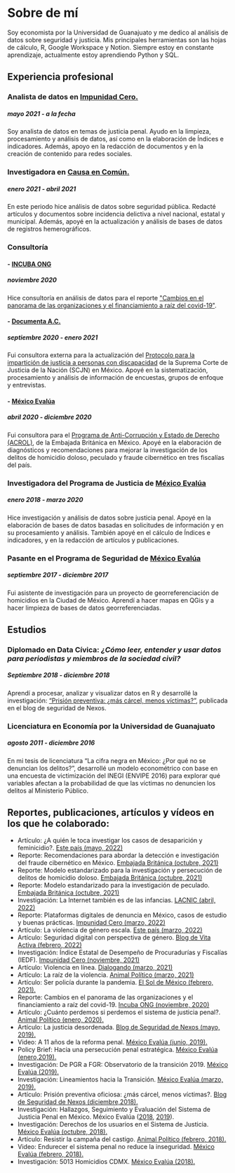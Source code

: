 # Sobre de mí
Soy economista por la Universidad de Guanajuato y me dedico al análisis de datos sobre seguridad y justicia. Mis principales herramientas son las hojas de cálculo, R, Google Workspace y Notion. Siempre estoy en constante aprendizaje, actualmente estoy aprendiendo Python y SQL.

## Experiencia profesional

### Analista de datos en [Impunidad Cero.](http://www.impunidadcero.org/quienesSomos.php?id=2&t=quienes-somos)
##### mayo 2021 - a la fecha
Soy analista de datos en temas de justicia penal. Ayudo en la limpieza, procesamiento y análisis de datos, así como en la elaboración de Índices e indicadores. Además, apoyo en la redacción de documentos y en la creación de contenido para redes sociales. 

### Investigadora en [Causa en Común.](http://causaencomun.org.mx/beta/)
##### enero 2021 - abril 2021
En este periodo hice análisis de datos sobre seguridad pública. Redacté artículos y documentos sobre incidencia delictiva a nivel nacional, estatal y municipal. Además, apoyé en la actualización y análisis de bases de datos de registros hemerográficos.

### Consultoría

#### - [INCUBA ONG](https://www.incuba.ong/)
##### noviembre 2020 
Hice consultoría en análisis de datos para el reporte ["Cambios en el panorama de las organizaciones y el financiamiento a raíz del covid-19"](https://www.incuba.ong/uploads/1/2/0/2/120208919/cambios_en_el_panorama_de_las_organizaciones_y_el_financiamiento_a_rai%CC%81z_del_covid-19.pdf). 

#### - [Documenta A.C.](https://www.documenta.org.mx/)
##### septiembre 2020 - enero 2021
Fui consultora externa para la actualización del [Protocolo para la impartición de justicia a personas con discapacidad](https://www.scjn.gob.mx/registro/formulario/protocolo-personas-discapacidad/confirmation?token=sbYxbWrbRxAIvLk7vMpaEjH_7VY-amdUoMOVA8qK1Ls) de la Suprema Corte de Justicia de la Nación (SCJN) en México. Apoyé en la sistematización, procesamiento y análisis de información de encuestas, grupos de enfoque y entrevistas. 

#### - [México Evalúa](https://www.mexicoevalua.org/fallas-origen-indice-confiabilidad-la-estadistica-criminal-icec/)
##### abril 2020 - diciembre 2020
Fui consultora para el [Programa de Anti-Corrupción y Estado de Derecho (ACROL)](https://www.gov.uk/government/news/495785.es-419), de la Embajada Británica en México. Apoyé en la elaboración de diagnósticos y recomendaciones para mejorar la investigación de los delitos de homicidio doloso, peculado y fraude cibernético en tres fiscalías del país. 

### Investigadora del Programa de Justicia de [México Evalúa](https://www.mexicoevalua.org/fallas-origen-indice-confiabilidad-la-estadistica-criminal-icec/)
##### enero 2018 - marzo 2020
Hice investigación y análisis de datos sobre justicia penal. Apoyé en la elaboración de bases de datos basadas en solicitudes de información y en su procesamiento y análisis. También apoyé en el cálculo de Índices e indicadores, y en la redacción de artículos y publicaciones. 

### Pasante en el Programa de Seguridad de [México Evalúa](https://www.mexicoevalua.org/fallas-origen-indice-confiabilidad-la-estadistica-criminal-icec/)
##### septiembre 2017 - diciembre 2017
Fui asistente de investigación para un proyecto de georreferenciación de homicidios en la Ciudad de México. Aprendí a hacer mapas en QGis y a hacer limpieza de bases de datos georreferenciadas. 

## Estudios

### Diplomado en Data Cívica: *¿Cómo leer, entender y usar datos para periodistas y miembros de la sociedad civil?*
##### Septiembre 2018 - diciembre 2018
Aprendí a procesar, analizar y visualizar datos en R y desarrollé la investigación: [“Prisión preventiva: ¿más cárcel, menos víctimas?”](https://seguridad.nexos.com.mx/?p=1144), publicada en el blog de seguridad de Nexos.

### Licenciatura en Economía por la Universidad de Guanajuato
##### agosto 2011 - diciembre 2016
En mi tesis de licenciatura “La cifra negra en México: ¿Por qué no se denuncian los delitos?”, desarrollé un modelo econométrico con base en una encuesta de victimización del INEGI (ENVIPE 2016) para explorar qué variables afectan a la probabilidad de que las víctimas no  denuncien los delitos al Ministerio Público.

## Reportes, publicaciones, artículos y vídeos en los que he colaborado:

* Artículo: ¿A quién le toca investigar los casos de desaparición y feminicidio?. [Este país (mayo, 2022)](https://estepais.com/tendencias_y_opiniones/impunidad-cero/investigar-desaparicion-feminicidio/) 
* Reporte: Recomendaciones para abordar la detección e investigación del fraude cibernético en México. [Embajada Británica (octubre, 2021)](https://assets.publishing.service.gov.uk/government/uploads/system/uploads/attachment_data/file/1057296/FRAUDE_CIBERNETICO.pdf)
* Reporte: Modelo estandarizado para la investigación y persecución de delitos de homicidio doloso. [Embajada Británica (octubre, 2021)](https://assets.publishing.service.gov.uk/government/uploads/system/uploads/attachment_data/file/1057298/INVESTIGACION_HOMICIDIO_DOLOSO.pdf) 
* Reporte: Modelo estandarizado para la investigación de peculado. [Embajada Británica (octubre, 2021)](https://assets.publishing.service.gov.uk/government/uploads/system/uploads/attachment_data/file/1057297/INVESTIGACI%C3%93N_DE_PECULADO.pdf) 
* Investigación: La Internet también es de las infancias. [LACNIC (abril, 2022)](https://descargas.lacnic.net/lideres/2021/luisa-alfaro/VERSION%20FINAL%20EXTENDIDA_La%20Internet%20tambie%CC%81n%20es%20de%20las%20Infancias.pdf) 
* Reporte: Plataformas digitales de denuncia en México, casos de estudio y buenas prácticas. [Impunidad Cero (marzo, 2022)](https://www.impunidadcero.org/uploads/app/articulo/163/contenido/1648153688Y93.pdf) 
* Artículo: La violencia de género escala. [Este país (marzo, 2022)](https://estepais.com/tendencias_y_opiniones/impunidad-cero/violencia-genero/) 
* Artículo: Seguridad digital con perspectiva de género. [Blog de Vita Activa (febrero, 2022)](https://vita-activa.org/seguridad-digital-con-perspectiva-de-genero/) 
* Investigación: Índice Estatal de Desempeño de Procuradurías y Fiscalías (IEDF). [Impunidad Cero (noviembre, 2021)](https://www.impunidadcero.org/uploads/app/articulo/160/contenido/1638893933O19.pdf)
* Artículo: Violencia en línea. [Dialogando (marzo, 2021)](https://dialogando.com.mx/violencia-en-linea/)
* Artículo: La raíz de la violencia. [Animal Político (marzo, 2021)](https://www.animalpolitico.com/el-blog-de-causa-en-comun/la-raiz-de-la-violencia/)
* Artículo: Ser policía durante la pandemia. [El Sol de México (febrero, 2021).](https://www.elsoldemexico.com.mx/analisis/ser-policia-durante-la-pandemia-6377669.html)
* Reporte: Cambios en el panorama de las organizaciones y el financiamiento a raíz del covid-19. [Incuba ONG (noviembre, 2020)](https://www.incuba.ong/uploads/1/2/0/2/120208919/cambios_en_el_panorama_de_las_organizaciones_y_el_financiamiento_a_rai%CC%81z_del_covid-19.pdf)
* Artículo: ¿Cuánto perdemos si perdemos el sistema de justicia penal?. [Animal Político (enero, 2020).](https://www.animalpolitico.com/lo-que-mexico-evalua/cuanto-perdemos-si-perdemos-el-sistema-de-justicia-penal/)
* Artículo: La justicia desordenada. [Blog de Seguridad de Nexos (mayo, 2019).](https://seguridad.nexos.com.mx/?p=1402)
* Video: A 11 años de la reforma penal. [México Evalúa (junio, 2019).](https://www.youtube.com/watch?v=TTSIWbd39nQ&t=00s)
* Policy Brief: Hacia una persecución penal estratégica. [México Evalúa (enero,2019).](https://www.mexicoevalua.org/hacia-una-persecucion-penal-estrategica-policy-brief-001/)
* Investigación: De PGR a FGR: Observatorio de la transición 2019. [México Evalúa (2019).](https://www.mexicoevalua.org/de-pgr-a-fgr-observatorio-de-la-transicion-2019/)
* Investigación: Lineamientos hacia la Transición. [México Evalúa (marzo, 2019).](https://www.mexicoevalua.org/de-pgr-a-fgr-observatorio-de-la-transicion-2019/)
* Artículo: Prisión preventiva oficiosa: ¿más cárcel, menos víctimas?. [Blog de Seguridad de Nexos (diciembre,2018).](https://seguridad.nexos.com.mx/?p=1144)
* Investigación: Hallazgos, Seguimiento y Evaluación del Sistema de Justicia Penal en México. México Evalúa ([2018](https://www.mexicoevalua.org/mexicoevalua/wp-content/uploads/2020/03/hallazgos2017.pdf), [2019](https://www.mexicoevalua.org/hallazgos-2018-seguimiento-evaluacion-del-sistema-justicia-penal-en-mexico/)).
* Investigación: Derechos de los usuarios en el Sistema de Justicia. [México Evalúa (octubre, 2018).](https://www.mexicoevalua.org/derechos-usuarios/)
* Artículo: Resistir la campaña del castigo.  [Animal Político (febrero, 2018).](https://www.animalpolitico.com/lo-que-mexico-evalua/resistir-la-campana-del-castigo/)
* Video: Endurecer el sistema penal no reduce la inseguridad. [México Evalúa (febrero, 2018).](https://www.youtube.com/watch?v=BNvq8X5HbJU&t=00s)
* Investigación: 5013 Homicidios CDMX. [México Evalúa (2018).](https://www.mexicoevalua.org/5013-homicidios-cdmx/)
